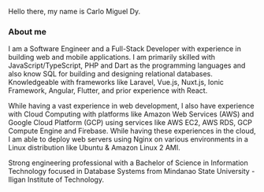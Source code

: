 Hello there, my name is Carlo Miguel Dy.

### About me

I am a Software Engineer and a Full-Stack Developer with experience in building web and mobile applications. I am primarily skilled with JavaScript/TypeScript, PHP and Dart as the programming languages and also know SQL for building and designing relational databases. Knowledgeable with frameworks like Laravel, Vue.js, Nuxt.js, Ionic Framework, Angular, Flutter, and prior experience with React.

While having a vast experience in web development, I also have experience with Cloud Computing with platforms like Amazon Web Services (AWS) and Google Cloud Platform (GCP) using services like AWS EC2, AWS RDS, GCP Compute Engine and Firebase. While having these experiences in the cloud, I am able to deploy web servers using Nginx on various environments in a Linux distribution like Ubuntu & Amazon Linux 2 AMI.

Strong engineering professional with a Bachelor of Science in Information Technology focused in Database Systems from Mindanao State University - Iligan Institute of Technology. 
